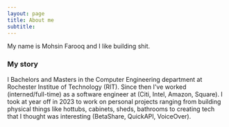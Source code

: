 ```yaml
---
layout: page
title: About me
subtitle: 
---
```


My name is Mohsin Farooq and I like building shit.

### My story

I Bachelors and Masters in the Computer Engineering department at Rochester Institue of Technology (RIT). Since then I've worked (interned/full-time) as a software engineer at (Citi, Intel, Amazon, Square). I took at year off in 2023 to work on personal projects ranging from building physical things like hottubs, cabinets, sheds, bathrooms to creating tech that I thought was interesting (BetaShare, QuickAPI, VoiceOver). 